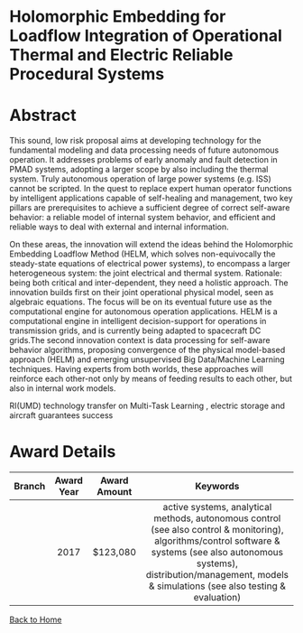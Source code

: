 
Holomorphic Embedding for Loadflow Integration of Operational Thermal and Electric Reliable Procedural Systems
==============================================================================================================

# Abstract


This sound, low risk proposal aims at developing technology for the fundamental modeling and data processing needs of future autonomous operation. It addresses problems of early anomaly and fault detection in PMAD systems, adopting a larger scope by also including the thermal system. Truly autonomous operation of large power systems (e.g. ISS) cannot be scripted. In the quest to replace expert human operator functions by intelligent applications capable of self-healing and management, two key pillars are prerequisites to achieve a sufficient degree of correct self-aware behavior: a reliable model of internal system behavior, and efficient and reliable ways to deal with external and internal information.

On these areas, the innovation will extend the ideas behind the Holomorphic Embedding Loadflow Method (HELM, which solves non-equivocally the steady-state equations of electrical power systems), to encompass a larger heterogeneous system: the joint electrical and thermal system. Rationale: being both critical and inter-dependent, they need a holistic approach. The innovation builds first on their joint operational physical model, seen as algebraic equations. The focus will be on its eventual future use as the computational engine for autonomous operation applications. HELM is a computational engine in intelligent decision-support for operations in transmission grids, and is currently being adapted to spacecraft DC grids.The second innovation context is data processing for self-aware behavior algorithms, proposing convergence of the physical model-based approach (HELM) and emerging unsupervised Big Data/Machine Learning techniques. Having experts from both worlds, these approaches will reinforce each other-not only by means of feeding results to each other, but also in internal work models.

RI(UMD) technology  transfer on Multi-Task Learning , electric storage and aircraft guarantees success  

# Award Details

|Branch|Award Year|Award Amount|Keywords|
| :---: | :---: | :---: | :---: |
||2017|$123,080|active systems, analytical methods, autonomous control (see also control & monitoring), algorithms/control software & systems (see also autonomous systems), distribution/management, models & simulations (see also testing & evaluation)|
  
  


[Back to Home](https://github.com/chrischow/dod_sbir_awards#297)